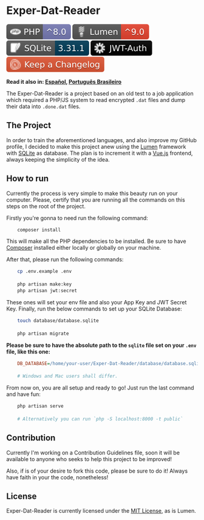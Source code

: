 # Exper-Dat-Reader

[![PHP](./docs/assets/badges/php.svg)](#exper-dat-reader-api)
[![Lumen](./docs/assets/badges/lumen.svg)](#exper-dat-reader-api)
[![SQLite](./docs/assets/badges/sqlite.svg)](#exper-dat-reader-api)
[![Json Web Tokens](./docs/assets/badges/jwt.svg)](#exper-dat-reader-api)
[![Keep a Changelog](./docs/assets/badges/changelog.svg)](#exper-dat-reader-api)

**Read it also in: [Español], [Português Brasileiro]**

The Exper-Dat-Reader is a project based on an old test to a job application which
required a PHP/JS system to read encrypted `.dat` files and dump their data into
`.done.dat` files.

## The Project

In order to train the aforementioned languages, and also improve my GitHub profile,
I decided to make this project anew using the [Lumen] framework with [SQLite] as
database. The plan is to increment it with a [Vue.js] frontend, always keeping the
simplicity of the idea.

## How to run

Currently the process is very simple to make this beauty run on your computer. Please,
certify that you are running all the commands on this steps on the root of the project.

Firstly you're gonna to need run the following command:

```sh
    composer install
```

This will make all the PHP dependencies to be installed. Be sure to have [Composer]
installed either locally or globally on your machine.

After that, please run the following commands:

```sh
    cp .env.example .env

    php artisan make:key
    php artisan jwt:secret
```

These ones will set your env file and also your App Key and JWT Secret Key. Finally,
run the below commands to set up your SQLite Database:

```sh
    touch database/database.sqlite

    php artisan migrate
```

**Please be sure to have the absolute path to the `sqlite` file set on your `.env`**
**file, like this one:**

```ini
    DB_DATABASE=/home/your-user/Exper-Dat-Reader/database/database.sqlite

    # Windows and Mac users shall differ.
```

From now on, you are all setup and ready to go! Just run the last command and
have fun:

```sh
    php artisan serve

    # Alternatively you can run `php -S localhost:8000 -t public`
```

## Contribution

Currently I'm working on a Contribution Guidelines file, soon it will be available
to anyone who seeks to help this project to be improved!

Also, if is of your desire to fork this code, please be sure to do it! Always have
faith in your the code, nonetheless!

## License

Exper-Dat-Reader is currently licensed under the [MIT License], as is Lumen.

[Español]: ./docs/README.ES.md
[Português Brasileiro]: ./docs/README.PT-BR.md
[Lumen]: https://lumen.laravel.com/docs/9.x
[SQLite]: https://www.sqlite.org/index.html
[Vue.js]: https://vuejs.org/
[Composer]: https://getcomposer.org/
[MIT License]: ./LICENSE
